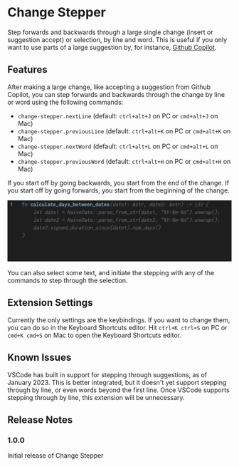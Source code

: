 # Change Stepper

Step forwards and backwards through a large single change (insert or suggestion accept) or selection, by line and word. This is useful if you only want to use parts of a large suggestion by, for instance, [Github Copilot](https://github.com/features/copilot/).

## Features

After making a large change, like accepting a suggestion from Github Copilot, you can step forwards and backwards through the change by line or word using the following commands:

 * `change-stepper.nextLine` (default: `ctrl+alt+J` on PC or `cmd+alt+J` on Mac)
 * `change-stepper.previousLine` (default: `ctrl+alt+K` on PC or `cmd+alt+K` on Mac)
 * `change-stepper.nextWord` (default: `ctrl+alt+L` on PC or `cmd+alt+L` on Mac)
 * `change-stepper.previousWord` (default: `ctrl+alt+H` on PC or `cmd+alt+H` on Mac)

If you start off by going backwards, you start from the end of the change. If you start off by going forwards, you start from the beginning of the change.

![Demo animation](images/demo.gif)

You can also select some text, and initiate the stepping with any of the commands to step through the selection.

## Extension Settings

Currently the only settings are the keybindings. If you want to change them, you can do so in the Keyboard Shortcuts editor. Hit `ctrl+K ctrl+S` on PC or `cmd+K cmd+S` on Mac to open the Keyboard Shortcuts editor.
## Known Issues

VSCode has built in support for stepping through suggestions, as of January 2023. This is better integrated, but it doesn't yet support stepping through by line, or even words beyond the first line. Once VSCode supports stepping through by line, this extension will be unnecessary.

## Release Notes

### 1.0.0

Initial release of Change Stepper
